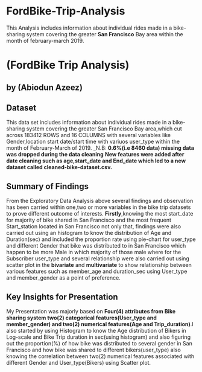 # FordBike-Trip-Analysis
This Analysis includes information about individual rides made in a bike-sharing system covering the greater **San Francisco** Bay area within the month of february-march 2019.


# (FordBike Trip Analysis)
## by (Abiodun Azeez)

## Dataset

This data set includes information about individual rides made in a bike-sharing system covering the greater San Francisco Bay area,which cut across 183412 ROWS and 16 COLUMNS with several variables like Gender,location start date/start time with variuos user_type within the month of February-March of 2019.
_N.B: **0.6%(i.e 8460 data) missing data was dropped during the data cleaning**
     **New features were added after date cleaning such as age,start_date and End_date which led to a new dataset called cleaned-bike-dataset.csv.**
     
## Summary of Findings

From the Exploratory Data Analysis above several findings and observation has been carried within one,two or more variables in the bike trip datasets to prove different outcome of interests. **Firstly**,knowing the most start_date for majority of bike shared in San Francisco and the most frequent Start_station located in San Francisco not only that, findings were also carried out using an histogram to know the distribution of Age and Duration(sec) and included the proportion rate using pie-chart for user_type and different Gender that bike was distributed to in San Francisco which happen to be more Male in which majority of those male where for the Subscriber user_type and several relationship were also carried out using scatter plot in the **bivariate** and **multivariate** to show relationship between various features such as member_age and duration_sec using User_type and member_gender as a point of preference.

## Key Insights for Presentation

My Presentation was majorly based on **Four(4) attributes from Bike sharing system two(2) categorical features(User_type and member_gender) and two(2) numerical features(Age and Trip_duration)**.I also started by using Histogram to know the Age distribution of Bikers in Log-scale and Bike Trip duration in sec(using histogram) and also figuring out the proportion(%) of how bike was distributed to several gender in San Francisco and how bike was shared to different bikers(user_type) also knowing the correlation between two(2) numerical features associated with different Gender and User_type(Bikers) using Scatter plot.
